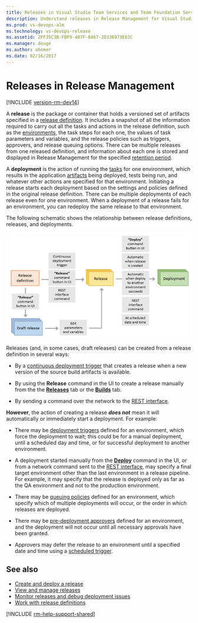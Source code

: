 ```yaml
---
title: Releases in Visual Studio Team Services and Team Foundation Server
description: Understand releases in Release Management for Visual Studio Team Services (VSTS) and Team Foundation Server (TFS)
ms.prod: vs-devops-alm
ms.technology: vs-devops-release
ms.assetid: 2FF35C3B-FBF9-407F-8467-2D336973E63C
ms.manager: douge
ms.author: ahomer
ms.date: 02/16/2017
---
```


# Releases in Release Management

[!INCLUDE [version-rm-dev14](../../_shared/version-rm-dev14.md)]

A **release** is the package or container that holds a versioned set of artifacts
specified in a [release definition](../definitions/release/index.md).
It includes a snapshot of all the information required to carry out all the tasks
and actions in the release definition, such as the
[environments](../definitions/release/environments.md),
the task steps for each one, the values of task parameters
and variables, and the release policies such as triggers, approvers, and release
queuing options. There can be multiple releases from one released definition, and information
about each one is stored and displayed in Release Management for the specified
[retention period](../policies/retention.md#release).  

A **deployment** is the action of running the [tasks](../process/tasks.md)
for one environment, which results in the application
[artifacts](../definitions/release/artifacts.md)
being deployed, tests being run, and whatever other
actions are specified for that environment. Initiating a release
starts each deployment based on the settings and policies defined in the original
release definition. There can be multiple deployments of each release even for one environment.
When a deployment of a release fails for an environment, you can redeploy the same release
to that environment.

The following schematic shows the relationship between release definitions, releases, and deployments.

![Relationship between release definitions, releases, and deployments](_img/release-deploy.png)

Releases (and, in some cases, draft releases) can be created from a release definition in several ways:

* By a [continuous deployment trigger](../definitions/release/triggers.md)
  that creates a release when a new version of the source build artifacts is available.

* By using the **Release** command in the UI to create a release manually from the
  the [**Releases**](../../actions/create-deploy-releases.md#create-from-release) tab or the [**Builds**](../../actions/create-deploy-releases.md#create-from-build) tab.

* By sending a command over the network to the [REST interface](https://visualstudio.com/integrate/api/rm/overview.md).

**However**, the action of creating a release **_does not_** mean it will automatically
or immediately start a deployment. For example:

* There may be [deployment triggers](../definitions/release/triggers.md)
  defined for an environment, which force the deployment to wait; this could be for a manual
  deployment, until a scheduled day
  and time, or for successful deployment to another environment.

* A deployment started manually from the **[Deploy](../../actions/create-deploy-releases.md#deploy-command)** command in the UI,
  or from a network command sent to the [REST interface](https://visualstudio.com/integrate/api/rm/overview.md), may
  specify a final target environment other than the last environment in a release pipeline.
  For example, it may specify that the release is deployed only as far as the QA environment
  and not to the production environment.   

* There may be [queuing policies](../definitions/release/environments.md#queuing-policies)
  defined for an environment, which specify which of multiple deployments will occur,
  or the order in which releases are deployed.

* There may be [pre-deployment approvers](../definitions/release/environments.md#approvals)
  defined for an environment, and the deployment will not occur until all
  necessary approvals have been granted.

* Approvers may defer the release to an environment until a specified date and time using a
  [scheduled trigger](../definitions/release/triggers.md#env-triggers).

## See also

* [Create and deploy a release](../../actions/create-deploy-releases.md)
* [View and manage releases](../../actions/view-manage-releases.md)
* [Monitor releases and debug deployment issues](../../actions/debug-deployment-issues.md)
* [Work with release definitions](../../actions/work-with-release-definitions.md)

[!INCLUDE [rm-help-support-shared](../../_shared/rm-help-support-shared.md)]
